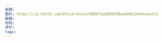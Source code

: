 ```yaml
---
标题: 
图片: https://i2.hdslb.com/bfs/archive/9809f3ae965659baad4b13544ceea3c3f2fcf2f6.jpg@518w_290h_1c_!web-video-share-cover.avif
链接: 
时时: 
评价: 
tags:
---
```


